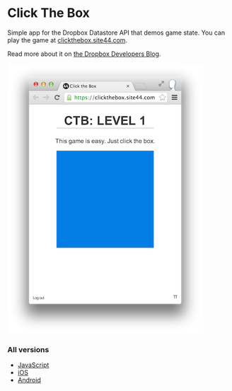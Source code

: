# Click The Box

Simple app for the Dropbox Datastore API that demos game state. You can play the game at [clickthebox.site44.com](https://clickthebox.site44.com).

Read more about it on [the Dropbox Developers Blog](https://www.dropbox.com/developers/blog/83/click-the-box-a-cross-platform-open-source-game-using-the-datastore-api).

![Screenshot](screenshot.png)

### All versions

* [JavaScript](https://github.com/dropbox/ClickTheBox-js)
* [iOS](https://github.com/dropbox/ClickTheBox-ios)
* [Android](https://github.com/dropbox/ClickTheBox-android)
